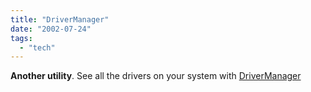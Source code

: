 ```yaml
---
title: "DriverManager"
date: "2002-07-24"
tags: 
  - "tech"
---
```


**Another utility**. See all the drivers on your system with [DriverManager](http://www.l5sg.com/DriverManager.html)
